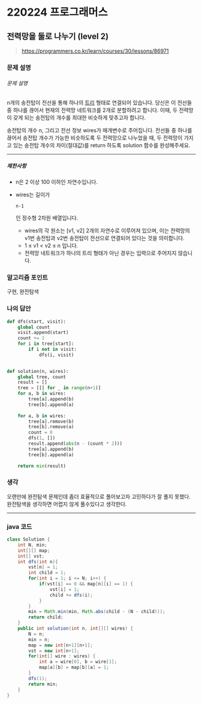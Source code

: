 # 220224 프로그래머스

## 전력망을 둘로 나누기 (level 2)

> https://programmers.co.kr/learn/courses/30/lessons/86971

### 문제 설명

###### 문제 설명

n개의 송전탑이 전선을 통해 하나의 [트리](https://en.wikipedia.org/wiki/Tree_(data_structure)) 형태로 연결되어 있습니다. 당신은 이 전선들 중 하나를 끊어서 현재의 전력망 네트워크를 2개로 분할하려고 합니다. 이때, 두 전력망이 갖게 되는 송전탑의 개수를 최대한 비슷하게 맞추고자 합니다.

송전탑의 개수 n, 그리고 전선 정보 wires가 매개변수로 주어집니다. 전선들 중 하나를 끊어서 송전탑 개수가 가능한 비슷하도록 두 전력망으로 나누었을 때, 두 전력망이 가지고 있는 송전탑 개수의 차이(절대값)를 return 하도록 solution 함수를 완성해주세요.

------

##### 제한사항

- n은 2 이상 100 이하인 자연수입니다.

- wires는 길이가

   

  ```
  n-1
  ```

  인 정수형 2차원 배열입니다.

  - wires의 각 원소는 [v1, v2] 2개의 자연수로 이루어져 있으며, 이는 전력망의 v1번 송전탑과 v2번 송전탑이 전선으로 연결되어 있다는 것을 의미합니다.
  - 1 ≤ v1 < v2 ≤ n 입니다.
  - 전력망 네트워크가 하나의 트리 형태가 아닌 경우는 입력으로 주어지지 않습니다.

### 알고리즘 포인트

구현, 완전탐색

### 나의 답안

```python
def dfs(start, visit):
    global count
    visit.append(start)
    count += 1
    for i in tree[start]:
        if i not in visit:
            dfs(i, visit)
    

def solution(n, wires):
    global tree, count
    result = []
    tree = [[] for _ in range(n+1)]
    for a, b in wires:
        tree[a].append(b)
        tree[b].append(a)
    
    for a, b in wires:
        tree[a].remove(b)
        tree[b].remove(a) 
        count = 0
        dfs(1, [])
        result.append(abs(n - (count * 2)))
        tree[a].append(b)
        tree[b].append(a)
        
    return min(result)
```

### 생각

오랜만에 완전탐색 문제인데 좀더 효율적으로 풀어보고자 고민하다가 잘 풀지 못했다. 완전탐색을 생각하면 어렵지 않게 풀수있다고 생각한다.



---

### java 코드

```java
class Solution {
    int N, min;
    int[][] map;
    int[] vst;
    int dfs(int n){
        vst[n] = 1;
        int child = 1;
        for(int i = 1; i <= N; i++) {
            if(vst[i] == 0 && map[n][i] == 1) {
                vst[i] = 1;
                child += dfs(i);
            }
        }
        min = Math.min(min, Math.abs(child - (N - child)));
        return child;
    }
    public int solution(int n, int[][] wires) {
        N = n;
        min = n;
        map = new int[n+1][n+1];
        vst = new int[n+1];
        for(int[] wire : wires) {
            int a = wire[0], b = wire[1];
            map[a][b] = map[b][a] = 1;
        }
        dfs(1);
        return min;
    }
}
```

